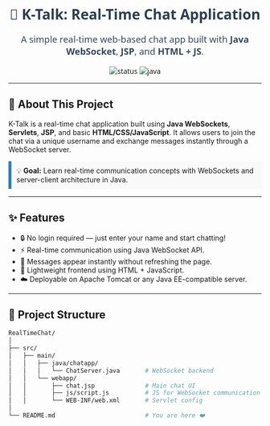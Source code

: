 <div align="center" style="font-family: 'Segoe UI', sans-serif;">
  <h1 style="color:#2c3e50;">💬 K-Talk: Real-Time Chat Application</h1>
  <p style="color:#34495e;font-size:18px;">
    A simple real-time web-based chat app built with <strong>Java WebSocket</strong>, <strong>JSP</strong>, and <strong>HTML + JS</strong>.
  </p>
  <img src="https://img.shields.io/badge/status-active-brightgreen" alt="status" />
  <img src="https://img.shields.io/badge/language-java-blue" alt="java" />
</div>

---

## 📌 About This Project

K-Talk is a real-time chat application built using **Java WebSockets**, **Servlets**, **JSP**, and basic **HTML/CSS/JavaScript**. It allows users to join the chat via a unique username and exchange messages instantly through a WebSocket server.

<div style="background-color:#f9f9f9; border-left: 6px solid #2980b9; padding: 10px; margin: 15px 0;">
💡 <strong>Goal:</strong> Learn real-time communication concepts with WebSockets and server-client architecture in Java.
</div>

---

## ✨ Features

- 🔒 No login required — just enter your name and start chatting!
- ⚡ Real-time communication using Java WebSocket API.
- 💬 Messages appear instantly without refreshing the page.
- 🧠 Lightweight frontend using HTML + JavaScript.
- ☁️ Deployable on Apache Tomcat or any Java EE-compatible server.

---

## 📁 Project Structure

```bash
RealTimeChat/
│
├── src/
│   ├── main/
│   │   ├── java/chatapp/
│   │   │   └── ChatServer.java       # WebSocket backend
│   │   └── webapp/
│   │       ├── chat.jsp              # Main chat UI
│   │       ├── js/script.js          # JS for WebSocket communication
│   │       └── WEB-INF/web.xml       # Servlet config
│
└── README.md                         # You are here ❤️
